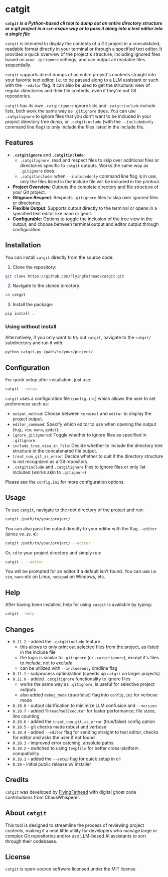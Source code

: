 # catgit

**_`catgit` is a Python-based cli tool to dump out an entire directory structure or a git project in a `cat`-esque way or to pass it along into a text editor into a single file_**

`catgit` is intended to display the contents of a Git project in a consolidated, readable format directly in your terminal or through a specified text editor. It provides a quick overview of the project's structure, including ignored files based on your `.gitignore` settings, and can output all readable files sequentially.

`catgit` supports direct dumps of an entire project's contents straight into your favorite text editor, i.e. to be passed along to a LLM assistant or such with the `--editor` flag. It can also be used to get the structural view of regular directories and their file contents, even if they're not Git repositories.

`catgit` has its own `.catgitignore` ignore lists and `.catgitinclude` include lists, both work the same way as `.gitignore` does. You can use `.catgitignore` to ignore files that you don't want to be included in your project directory tree dump, or `.catgitinclude` (with the `--includedonly` command line flag) to only include the files listed in the include file.

## Features

- **`.catgitignore`** and **`.catgitinclude`**:
    - `.catgitignore`: read and respect files to skip over additional files or directories specific to `catgit` outputs. Works the same way as `.gitignore` does.
    - `.catgitinclude`: when `--includedonly` command line flag is in use, only the files listed in the include file will be included in the printout.
- **Project Overview**: Outputs the complete directory and file structure of your Git project.
- **Gitignore Respect**: Respects `.gitignore` files to skip over ignored files or directories.
- **Flexible Output**: Supports output directly to the terminal or opens in a specified text editor like nano or gedit.
- **Configurable**: Options to toggle the inclusion of the tree view in the output, and choose between terminal output and editor output through configuration.

## Installation

You can install `catgit` directly from the source code:

1. Clone the repository:
```bash
git clone https://github.com/FlyingFathead/catgit.git
```
2. Navigate to the cloned directory:
```bash
cd catgit
```
3. Install the package:
```bash
pip install .
```

### Using without install

Alternatively, if you only want to try out `catgit`, navigate to the `catgit/` subdirectory and run it with:
```bash
python catgit.py /path/to/your/project/
```

## Configuration

For quick setup after installation, just use:
```bash
catgit --setup
```

`catgit` uses a configuration file (`config.ini`) which allows the user to set preferences such as:

- `output_method`: Choose between `terminal` and `editor` to display the project output.
- `editor_command`: Specify which editor to use when opening the output (e.g., `vim`, `nano`, `gedit`).
- `ignore_gitignored`: Toggle whether to ignore files as specified in `.gitignore`.
- `include_tree_view_in_file`: Decide whether to include the directory tree structure in the concatenated file output.
- `treat_non_git_as_error`: Decide whether to quit if the directory structure is not recognized as a Git repository.
- `.catgitinclude` and `.catgitignore` files to ignore files or only list included (works akin to `.gitignore`)

Please see the `config.ini` for more configuration options.

## Usage

To use `catgit`, navigate to the root directory of the project and run:
```bash
catgit /path/to/your/project/
```

You can also pass the output directly to your editor with the flag `--editor` (since v`0.10.4`):
```bash
catgit /path/to/your/project/ --editor
```

Or, `cd` to your project directory and simply run:
```bash
catgit . --editor
```

You will be prompted for an editor if a default isn't found. You can use i.e. `vim`, `nano` etc on Linux, `notepad` on Windows, etc.

## Help

After having been installed, help for using `catgit` is available by typing:

```bash
catgit --help
```

## Changes
- `0.11.2` - added the `.catgitinclude` feature
    - this allows to only print out selected files from the project, as listed in the include file
    - the logic is similar to `.gitignore` (or `.catgitignore`), except it's files to _include_, not to _exclude_
    - can be utilized with `--includeonly` cmdline flag
- `0.11.1` - subprocess optimization (speeds up `catgit` on larger projects)
- `0.11.0` - added `.catgitignore` functionality to ignore files
    - works the same way as `.gitignore`, is useful for selective project outputs
    - also added `debug_mode` (true/false) flag into `config.ini` for verbose mode
- `0.10.8` - output clarification to minimize LLM confusion and `--version`
- `0.10.7` - added `ThreadPoolExecutor` for faster performance; file sizes; line counting
- `0.10.6` - added the `treat_non_git_as_error` (true/false) config option
- `0.10.5` - git checks made robust and verbose
- `0.10.4` - added `--editor` flag for sending straight to text editor, checks for editor and asks the user if not found
- `0.10.3` - improved error catching, absolute paths
- `0.10.2` - switched to using `tempfile` for better cross-platform compatibility
- `0.10.1` - added the `--setup` flag for quick setup in cli
- `0.10` - initial public release w/ installer

## Credits

`catgit` was developed by [FlyingFathead](https://github.com/FlyingFathead) with digital ghost code contributions from ChaosWhisperer. 

## About `catgit`

This tool is designed to streamline the process of reviewing project contents, making it a neat little utility for developers who manage large or complex Git repositories and/or use LLM-based AI assistants to sort through their codebases.

## License

`catgit` is open-source software licensed under the MIT license.
